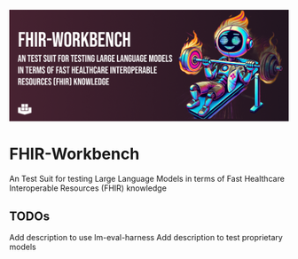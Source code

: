 ![FHIR-Workbench Github Banner](./images/FHIR-WORKBENCH-1.png)
# FHIR-Workbench
An Test Suit for testing Large Language Models in terms of Fast Healthcare Interoperable Resources (FHIR) knowledge

## TODOs
Add description to use lm-eval-harness
Add description to test proprietary models